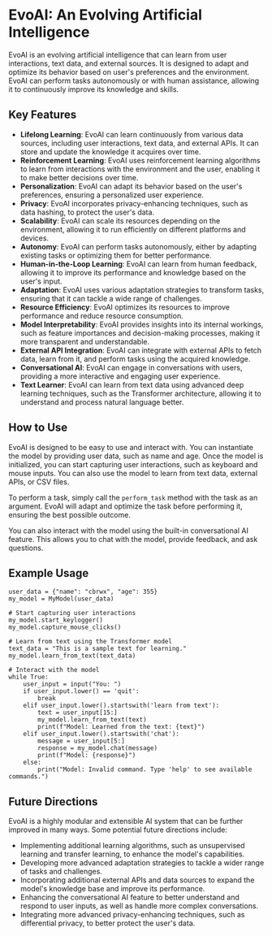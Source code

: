 # EvoAI: An Evolving Artificial Intelligence

EvoAI is an evolving artificial intelligence that can learn from user interactions, text data, and external sources. It is designed to adapt and optimize its behavior based on user's preferences and the environment. EvoAI can perform tasks autonomously or with human assistance, allowing it to continuously improve its knowledge and skills.

## Key Features

- **Lifelong Learning**: EvoAI can learn continuously from various data sources, including user interactions, text data, and external APIs. It can store and update the knowledge it acquires over time.
- **Reinforcement Learning**: EvoAI uses reinforcement learning algorithms to learn from interactions with the environment and the user, enabling it to make better decisions over time.
- **Personalization**: EvoAI can adapt its behavior based on the user's preferences, ensuring a personalized user experience.
- **Privacy**: EvoAI incorporates privacy-enhancing techniques, such as data hashing, to protect the user's data.
- **Scalability**: EvoAI can scale its resources depending on the environment, allowing it to run efficiently on different platforms and devices.
- **Autonomy**: EvoAI can perform tasks autonomously, either by adapting existing tasks or optimizing them for better performance.
- **Human-in-the-Loop Learning**: EvoAI can learn from human feedback, allowing it to improve its performance and knowledge based on the user's input.
- **Adaptation**: EvoAI uses various adaptation strategies to transform tasks, ensuring that it can tackle a wide range of challenges.
- **Resource Efficiency**: EvoAI optimizes its resources to improve performance and reduce resource consumption.
- **Model Interpretability**: EvoAI provides insights into its internal workings, such as feature importances and decision-making processes, making it more transparent and understandable.
- **External API Integration**: EvoAI can integrate with external APIs to fetch data, learn from it, and perform tasks using the acquired knowledge.
- **Conversational AI**: EvoAI can engage in conversations with users, providing a more interactive and engaging user experience.
- **Text Learner**: EvoAI can learn from text data using advanced deep learning techniques, such as the Transformer architecture, allowing it to understand and process natural language better.

## How to Use

EvoAI is designed to be easy to use and interact with. You can instantiate the model by providing user data, such as name and age. Once the model is initialized, you can start capturing user interactions, such as keyboard and mouse inputs. You can also use the model to learn from text data, external APIs, or CSV files.

To perform a task, simply call the `perform_task` method with the task as an argument. EvoAI will adapt and optimize the task before performing it, ensuring the best possible outcome.

You can also interact with the model using the built-in conversational AI feature. This allows you to chat with the model, provide feedback, and ask questions.

## Example Usage

```
user_data = {"name": "cbrwx", "age": 355}
my_model = MyModel(user_data)

# Start capturing user interactions
my_model.start_keylogger()
my_model.capture_mouse_clicks()

# Learn from text using the Transformer model
text_data = "This is a sample text for learning."
my_model.learn_from_text(text_data)

# Interact with the model
while True:
    user_input = input("You: ")
    if user_input.lower() == 'quit':
        break
    elif user_input.lower().startswith('learn from text'):
        text = user_input[15:]
        my_model.learn_from_text(text)
        print(f"Model: Learned from the text: {text}")
    elif user_input.lower().startswith('chat'):
        message = user_input[5:]
        response = my_model.chat(message)
        print(f"Model: {response}")
    else:
        print("Model: Invalid command. Type 'help' to see available commands.")
```

## Future Directions

EvoAI is a highly modular and extensible AI system that can be further improved in many ways. Some potential future directions include:

- Implementing additional learning algorithms, such as unsupervised learning and transfer learning, to enhance the model's capabilities.
- Developing more advanced adaptation strategies to tackle a wider range of tasks and challenges.
- Incorporating additional external APIs and data sources to expand the model's knowledge base and improve its performance.
- Enhancing the conversational AI feature to better understand and respond to user inputs, as well as handle more complex conversations.
- Integrating more advanced privacy-enhancing techniques, such as differential privacy, to better protect the user's data.
